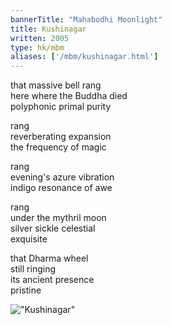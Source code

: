 ```yaml
---
bannerTitle: "Mahabodhi Moonlight" 
title: Kushinagar
written: 2005
type: hk/mbm
aliases: ['/mbm/kushinagar.html']
---
```


that massive bell rang  
here where the Buddha died  
polyphonic primal purity  


rang  
reverberating expansion  
the frequency of magic


rang  
evening's azure vibration  
indigo resonance of awe


rang  
under the mythril moon  
silver sickle celestial  
exquisite


that Dharma wheel  
still ringing  
its ancient presence  
pristine

!["Kushinagar"](/images/pilg1/kushinagar.jpg "Kushinagar")
